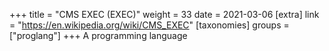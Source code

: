 +++
title = "CMS EXEC (EXEC)"
weight = 33
date = 2021-03-06
[extra]
link = "https://en.wikipedia.org/wiki/CMS_EXEC"
[taxonomies]
groups = ["proglang"]
+++
A programming language


